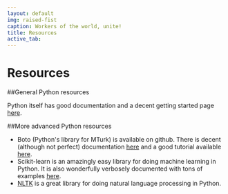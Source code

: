 ```yaml
---
layout: default
img: raised-fist
caption: Workers of the world, unite!
title: Resources
active_tab: 
---
```


Resources 
=============================================================

##General Python resources

Python itself has good documentation and a decent getting started page [here](https://docs.python.org/2/tutorial/introduction.html).


##More advanced Python resources 

- Boto (Python's library for MTurk) is available on github. There is decent (although not perfect) documentation [here]() and a good tutorial available [here]().
- Scikit-learn is an amazingly easy library for doing machine learning in Python. It is also wonderfully verbosely documented with tons of examples [here]().
- [NLTK]() is a great library for doing natural language processing in Python.  
